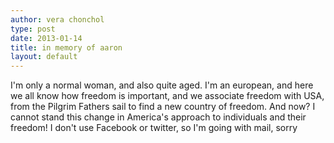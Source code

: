 ```yaml
---
author: vera chonchol
type: post
date: 2013-01-14
title: in memory of aaron
layout: default
---
```

I'm only a normal woman, and also quite aged.
I'm an european, and here we all know how freedom is important, and we associate freedom with USA, from the Pilgrim Fathers sail to find a new country of freedom.
And now? I cannot stand this change in America's approach to individuals and their freedom!
I don't use Facebook or twitter, so I'm going with mail, sorry
